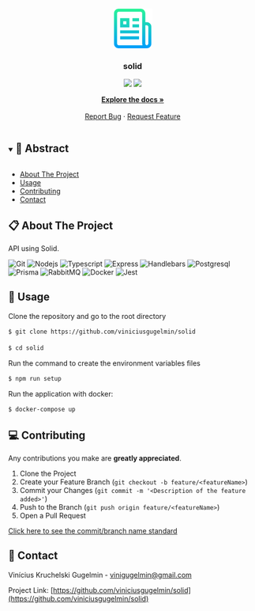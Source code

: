 <p align="center">
  <a href="https://github.com/viniciusgugelmin/solid">
    <img src="readme.png" alt="readme-logo" width="80" height="80">
  </a>

  <h3 align="center">
    solid
  </h3>
  <p align="center">
    <img src="https://img.shields.io/badge/author-viniciusgugelmin-1E90FF?style=flat-square" />
    <img src="https://img.shields.io/github/languages/count/viniciusgugelmin/solid?color=1E90FF&style=flat-square" />
  </p>
  <p align="center">
    <a href="https://github.com/viniciusgugelmin/solid/blob/master/README.md"><strong>Explore the docs »</strong></a>
    <br />
    <br />
    <a href="https://github.com/viniciusgugelmin/solid/issues">Report Bug</a>
    ·
    <a href="https://github.com/viniciusgugelmin/solid/issues">Request Feature</a>
  </p>
</p>

<details open="open">
  <summary><h2 style="display: inline-block">📜 Abstract</h2></summary>

- [About The Project](#about-the-project)
- [Usage](#usage)
- [Contributing](#contributing)
- [Contact](#contact)

</details>

<a name="about-the-project"></a>

## 📋 About The Project

API using Solid.

![Git](https://img.shields.io/badge/git-%23F05033.svg?style=for-the-badge&logo=git&logoColor=white)
![Nodejs](https://img.shields.io/badge/Node.js-43853D?style=for-the-badge&logo=node.js&logoColor=white)
![Typescript](https://img.shields.io/badge/TypeScript-007ACC?style=for-the-badge&logo=typescript&logoColor=white)
![Express](https://img.shields.io/badge/Express-%23F05033.svg?style=for-the-badge&logo=express&logoColor=white)
![Handlebars](https://img.shields.io/badge/Handlebars.js-FF6F61?style=for-the-badge&logo=handlebars.js&logoColor=white)
![Postgresql](https://img.shields.io/badge/PostgreSQL-316192?style=for-the-badge&logo=postgresql&logoColor=white)
![Prisma](https://img.shields.io/badge/Prisma-3982CE?style=for-the-badge&logo=Prisma&logoColor=white)
![RabbitMQ](https://img.shields.io/badge/RabbitMQ-FF6600?style=for-the-badge&logo=RabbitMQ&logoColor=white)
![Docker](https://img.shields.io/badge/Docker-2CA5E0?style=for-the-badge&logo=docker&logoColor=white)
![Jest](https://img.shields.io/badge/Jest-323330?style=for-the-badge&logo=Jest&logoColor=white)

<a name="usage"></a>

## 🏁 Usage

Clone the repository and go to the root directory

```bash
$ git clone https://github.com/viniciusgugelmin/solid

$ cd solid
```

Run the command to create the environment variables files

```bash
$ npm run setup
```

Run the application with docker:

```bash
$ docker-compose up
```

<a name="contributing"></a>

## 💻 Contributing

Any contributions you make are **greatly appreciated**.

1. Clone the Project
2. Create your Feature Branch (`git checkout -b feature/<featureName>`)
3. Commit your Changes (`git commit -m '<Description of the feature added>'`)
4. Push to the Branch (`git push origin feature/<featureName>`)
5. Open a Pull Request

<a href="https://github.com/viniciusgugelmin/solid/blob/master/docs/commits-standard.png">
Click here to see the commit/branch name standard
</a>

<a name="contact"></a>

## 📧 Contact

Vinícius Kruchelski Gugelmin - vinigugelmin@gmail.com

Project Link: [https://github.com/viniciusgugelmin/solid](https://github.com/viniciusgugelmin/solid)
